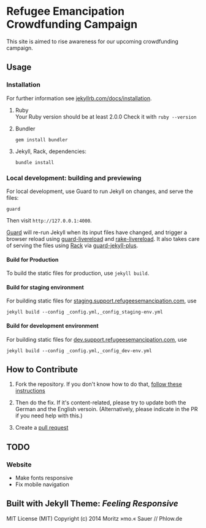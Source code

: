 # Refugee Emancipation Crowdfunding Campaign

This site is aimed to rise awareness for our upcoming crowdfunding campaign.

## Usage
### Installation
For further information see [jekyllrb.com/docs/installation](http://jekyllrb.com/docs/installation/).

1. Ruby <br>Your Ruby version should be at least 2.0.0
Check it with `ruby --version`

2. Bundler

    ```gem install bundler```

3. Jekyll, Rack, dependencies:

    ```bundle install```

### Local development: building and previewing

For local development, use Guard to run Jekyll on changes, and serve the files:

`guard`

Then visit `http://127.0.0.1:4000`.

[Guard](https://github.com/guard/guard) will re-run Jekyll when its input files have changed, and trigger a browser reload using [guard-livereload](https://github.com/guard/guard-livereload) and [rake-livereload](https://github.com/johnbintz/rack-livereload).
It also takes care of serving the files using [Rack](http://rack.github.io) via [guard-jekyll-plus](https://github.com/imathis/guard-jekyll-plus).

#### Build for Production

To build the static files for production, use `jekyll build`.

#### Build for staging environment

For building static files for [staging.support.refugeesemancipation.com](staging.support.refugeesemancipation.com), use

```jekyll build --config _config.yml,_config_staging-env.yml```

#### Build for development environment

For building static files for [dev.support.refugeesemancipation.com](dev.support.refugeesemancipation.com), use

```jekyll build --config _config.yml,_config_dev-env.yml```


## How to Contribute
1. Fork the repository. If you don't know how to do that, [follow these instructions](https://help.github.com/articles/fork-a-repo/)

2. Then do the fix. If it's content-related, please try to update both the German and the English versoin. (Alternatively, please indicate in the PR if you need help with this.)

3. Create a [pull request](https://help.github.com/articles/using-pull-requests/)

## TODO
### Website
* Make fonts responsive
* Fix mobile navigation

## Built with Jekyll Theme: *Feeling Responsive*

MIT License (MIT)
Copyright (c) 2014 Moritz »mo.« Sauer // Phlow.de
